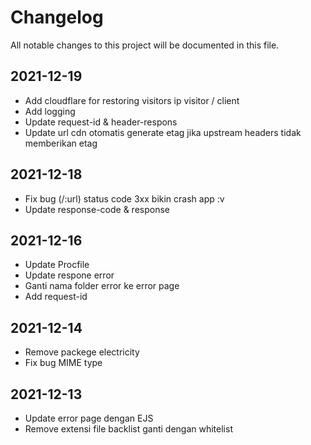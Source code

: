 # Changelog

All notable changes to this project will be documented in this file.

## 2021-12-19

- Add cloudflare for restoring visitors ip visitor / client
- Add logging
- Update request-id & header-respons
- Update url cdn otomatis generate etag jika upstream headers tidak memberikan etag

## 2021-12-18

- Fix bug (/:url) status code 3xx bikin crash app :v
- Update response-code & response

## 2021-12-16

- Update Procfile
- Update respone error
- Ganti nama folder error ke error page
- Add request-id

## 2021-12-14

- Remove packege electricity
- Fix bug MIME type

## 2021-12-13

- Update error page dengan EJS
- Remove extensi file backlist ganti dengan whitelist
